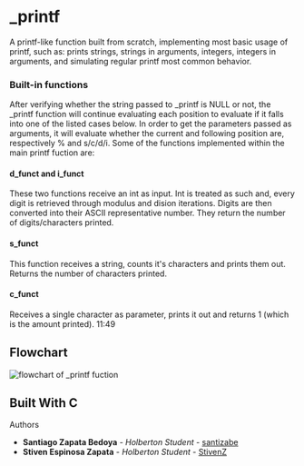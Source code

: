 # \_printf

A printf-like function built from scratch, implementing most basic usage of printf, such as: prints strings, strings in arguments, integers, integers in arguments, and simulating regular printf most common behavior.

### Built-in functions

After verifying whether the string passed to \_printf is NULL or not, the \_printf function will continue evaluating each position to evaluate if it falls into one of the listed cases below. In order to get the parameters passed as arguments, it will evaluate whether the current and following position are, respectively % and s/c/d/i.
Some of the functions implemented within the main printf fuction are:

#### d\_funct and i\_funct

These two functions receive an int as input. Int is treated as such and, every digit is retrieved through modulus and dision iterations. Digits are then converted into their ASCII representative number. They return the number of digits/characters printed.

#### s\_funct

This function receives a string, counts it's characters and prints them out. Returns the number of characters printed.

#### c\_funct
Receives a single character as parameter, prints it out and returns 1 (which is the amount printed).
11:49

## Flowchart
![flowchart of _printf fuction](https://i.imgur.com/Ble2izm.png)

## Built With C ## 

Authors
* **Santiago Zapata Bedoya** - *Holberton Student* - [santizabe](https://github.com/santizabe)
* **Stiven Espinosa Zapata** - *Holberton Student* - [StivenZ](https://github.com/StivenZ)
